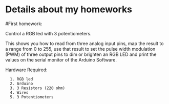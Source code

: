 # Details about my homeworks

#First homework:

  Control a RGB led with 3 potentiometers.
  
  This shows you how to read from three analog input pins, map the result to a range from 0 to 255, use that result to set the pulse width   modulation (PWM) of three output pins to dim or brighten an RGB LED and print the values on the serial monitor of the Arduino Software.
  
  Hardware Required:
      
      1. RGB led
      2. Arduino
      3. 3 Resistors (220 ohm)
      4. Wires
      5. 3 Potentiometers
